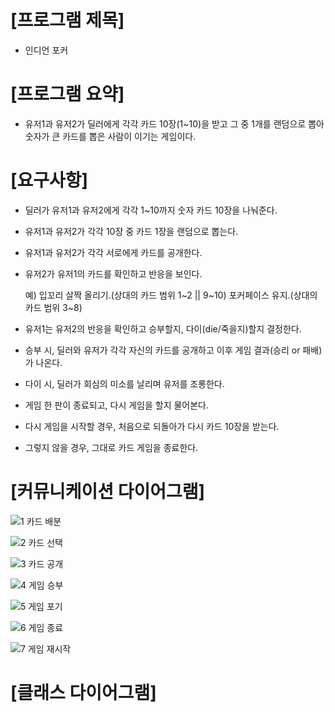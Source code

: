 # [프로그램 제목]


- 인디언 포커




# [프로그램 요약]


- 유저1과 유저2가 딜러에게 각각 카드 10장(1~10)을 받고 그 중 1개를 랜덤으로 뽑아 숫자가 큰 카드를 뽑은 사람이 이기는 게임이다.




# [요구사항]


- 딜러가 유저1과 유저2에게 각각 1~10까지 숫자 카드 10장을 나눠준다.

- 유저1과 유저2가 각각 10장 중 카드 1장을 랜덤으로 뽑는다.

- 유저1과 유저2가 각각 서로에게 카드를 공개한다.

- 유저2가 유저1의 카드를 확인하고 반응을 보인다.

	예) 입꼬리 살짝 올리기.(상대의 카드 범위 1~2 || 9~10)
	    포커페이스 유지.(상대의 카드 범위 3~8)

- 유저1는 유저2의 반응을 확인하고 승부할지, 다이(die/죽을지)할지 결정한다.

- 승부 시, 딜러와 유저가 각각 자신의 카드를 공개하고 이후 게임 결과(승리 or 패배)가 나온다.

- 다이 시, 딜러가 회심의 미소를 날리며 유저를 조롱한다.

- 게임 한 판이 종료되고, 다시 게임을 할지 물어본다.

- 다시 게임을 시작할 경우, 처음으로 되돌아가 다시 카드 10장을 받는다.

- 그렇지 않을 경우, 그대로 카드 게임을 종료한다.




# [커뮤니케이션 다이어그램]



![1  카드 배분](https://user-images.githubusercontent.com/121847260/213863828-03c757d5-3c8c-49ff-a680-c6f2a8221745.png)


![2  카드 선택](https://user-images.githubusercontent.com/121847260/213863829-e3f2b6f8-fdf7-46f8-8fd5-08501e55bfc4.png)


![3  카드 공개](https://user-images.githubusercontent.com/121847260/213863831-efe67d5a-223a-46c3-8850-4230aa923cd8.png)


![4  게임 승부](https://user-images.githubusercontent.com/121847260/213863833-13bae567-f352-40f2-9249-611ad539ba99.png)


![5  게임 포기](https://user-images.githubusercontent.com/121847260/213863834-336f9c10-b90d-46a3-aec6-f89e886c8d0f.png)


![6  게임 종료](https://user-images.githubusercontent.com/121847260/213863835-d645c4ac-b6e2-4200-a865-b059056c239f.png)


![7  게임 재시작](https://user-images.githubusercontent.com/121847260/213863837-f44a22b5-07bc-4396-802b-691b2999ac22.png)



# [클래스 다이어그램]




